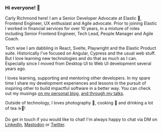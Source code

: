 ### Hi everyone! 👋

Carly Richmond here! I am a Senior Developer Advocate at Elastic 🥑, Frontend Engineer, UX enthusiast and Agile advocate. Prior to joining Elastic I worked in financial services for over 10 years, in a mixture of roles including Senior Frontend Engineer, Tech Lead, People Manager and Agile Coach.

Tech wise I am dabbling in React, Svelte, Playwright and the Elastic Product suite. Historically I've focused on Angular, Cypress and the usual web stuff. But I love learning new technologies and do that as much as I can. Especially since I moved from Desktop UI to Web UI development several years ago.

I loves learning, supporting and mentoring other developers. In my spare time I share my development experiences and lessons in the pursuit of inspiring other to build impactful software in a better way. You can check out my musings [on my personal blog,](https://carlyrichmond.com/blog-home/) [and through my talks](https://carlyrichmond.com/talks/).

Outside of technology, I loves photography 📸, cooking 🥘 and drinking a lot of tea ☕🍵!

Do get in touch if you would like to chat! I'm always happy to chat via DM on [LinkedIn](https://www.linkedin.com/in/carly-richmond-b4b03563/), [Mastodon](https://mastodon.social/@carlyrichmond) or [Twitter](https://twitter.com/CarlyLRichmond).

<!--
**carlyrichmond/carlyrichmond** is a ✨ _special_ ✨ repository because its `README.md` (this file) appears on your GitHub profile.

Here are some ideas to get you started:

- 🔭 I’m currently working on ...
- 🌱 I’m currently learning ...
- 👯 I’m looking to collaborate on ...
- 🤔 I’m looking for help with ...
- 💬 Ask me about ...
- 📫 How to reach me: ...
- 😄 Pronouns: ...
- ⚡ Fun fact: ...
-->

